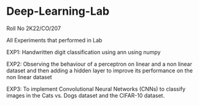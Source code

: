 # Deep-Learning-Lab
Roll No 2K22/CO/207

All Experiments that performed in Lab 

EXP1: Handwritten digit classification using ann using numpy

EXP2: Observing the behaviour of a perceptron on linear and a non linear dataset and then adding a hidden layer to improve its performance on the non linear dataset

EXP3: To implement Convolutional Neural Networks (CNNs) to classify images in the Cats vs. Dogs dataset and the CIFAR-10 dataset.
